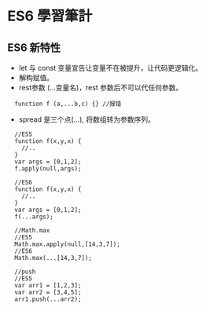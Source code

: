 # ES6 學習筆計
ES6 新特性
----
* let 与 const 变量宣告让变量不在被提升，让代码更逻辑化。
* 解构赋值。
* rest参数 (...变量名)，rest 参数后不可以代任何参数。  
```
  function f (a,...b,c) {} //报错
```
* spread 是三个点(...), 将数组转为参数序列。
```
  //ES5
  function f(x,y,x) {
    //..
  }
  var args = [0,1,2];
  f.apply(null,args);

  //ES6
  function f(x,y,x) {
    //..
  }
  var args = [0,1,2];
  f(...args);

  //Math.max
  //ES5
  Math.max.apply(null,[14,3,7]);
  //ES6
  Math.max(...[14,3,7]);

  //push
  //ES5
  var arr1 = [1,2,3];
  var arr2 = [3,4,5];
  arr1.push(...arr2);
```
